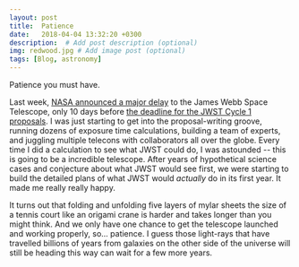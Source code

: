 ```yaml
---
layout: post
title:  Patience
date:   2018-04-04 13:32:20 +0300
description:  # Add post description (optional)
img: redwood.jpg # Add image post (optional)
tags: [Blog, astronomy]
---
```

Patience you must have. 

Last week, [NASA announced a major delay](https://www.nasa.gov/press-release/nasa-s-webb-observatory-requires-more-time-for-testing-and-evaluation-new-launch) to the James Webb Space Telescope,  only 10 days before [the deadline for the JWST Cycle 1 proposals](https://jwst-docs.stsci.edu/display/JSP/James+Webb+Space+Telescope+Call+for+Proposals+for+Cycle+1).  I was just starting to get into the proposal-writing groove,  running dozens of exposure time calculations,  building a team of experts, and juggling multiple telecons with collaborators all over the globe.   Every time I did a calculation to see what JWST could do,  I was astounded  -- this is going to be a incredible telescope.  After years of hypothetical science cases and conjecture about what JWST would see first,  we were starting to build the detailed plans of what JWST would _actually_ do in its first year.  It made me really really happy. 

It turns out that folding and unfolding five layers of mylar sheets the size of a tennis court like an origami crane is harder and takes longer than you might think.  And we only have one chance to get the telescope launched and working properly,  so...  patience.  I guess those light-rays that have travelled billions of years from galaxies on the other side of the universe will still be heading this way can wait for a few more years. 

